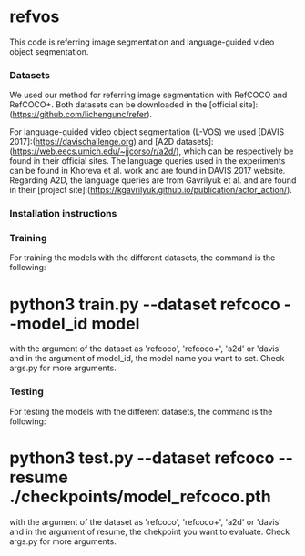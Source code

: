 # refvos

This code is referring image segmentation and language-guided video object segmentation.

### Datasets

We used our method for referring image segmentation with RefCOCO and RefCOCO+. Both datasets can be downloaded in the [official site]:(https://github.com/lichengunc/refer).

For language-guided video object segmentation (L-VOS) we used [DAVIS 2017]:(https://davischallenge.org) and [A2D datasets]:(https://web.eecs.umich.edu/~jjcorso/r/a2d/), which can be respectively be found in their official sites. The language queries used in the experiments can be found in Khoreva et al. work and are found in DAVIS 2017 website. Regarding A2D, the language queries are from Gavrilyuk et al. and are found in their [project site]:(https://kgavrilyuk.github.io/publication/actor_action/).


### Installation instructions

### Training

For training the models with the different datasets, the command is the following:

  # python3 train.py --dataset refcoco  --model_id model
  
with the argument of the dataset as 'refcoco', 'refcoco+', 'a2d' or 'davis' and in the argument of model_id, the model name you want to set. Check args.py for more arguments. 

### Testing

For testing the models with the different datasets, the command is the following:

  # python3 test.py  --dataset refcoco --resume ./checkpoints/model_refcoco.pth 
  
with the argument of the dataset as 'refcoco', 'refcoco+', 'a2d' or 'davis' and in the argument of resume, the chekpoint you want to evaluate. Check args.py for more arguments. 
